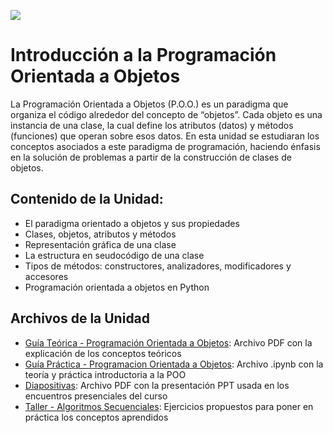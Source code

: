 <p><img src="https://raw.githubusercontent.com/carlosmera20/Logica_y_Representacion_I/main/content/local/imgs/encabezado.png"></p>

# Introducción a la Programación Orientada a Objetos
La Programación Orientada a Objetos (P.O.O.) es un paradigma que organiza el código alrededor del concepto de “objetos”. Cada objeto es una instancia de una clase, la cual define los atributos (datos) y métodos (funciones) que operan sobre esos datos. En esta unidad se estudiaran los conceptos asociados a este paradigma de programación, haciendo énfasis en la solución de problemas a partir de la construcción de clases de objetos.

## Contenido de la Unidad:
- El paradigma orientado a objetos y sus propiedades
- Clases, objetos, atributos y métodos
- Representación gráfica de una clase
- La estructura en seudocódigo de una clase
- Tipos de métodos: constructores, analizadores, modificadores y accesores
- Programación orientada a objetos en Python



## Archivos de la Unidad
- <a href="Guía Teórica 02 - Programación Orientada a Objetos.pdf">Guía Teórica - Programación Orientada a Objetos</a>: Archivo PDF con la explicación de los conceptos teóricos
- <a href="#">Guía Práctica - Programacion Orientada a Objetos</a>: Archivo .ipynb con la teoría y práctica introductoria a la POO
- <a href="#">Diapositivas</a>: Archivo PDF con la presentación PPT usada en los encuentros presenciales del curso
- <a href="Taller 2 - Programación orientada a objetos.pdf">Taller - Algoritmos Secuenciales</a>: Ejercicios propuestos para poner en práctica los conceptos aprendidos
